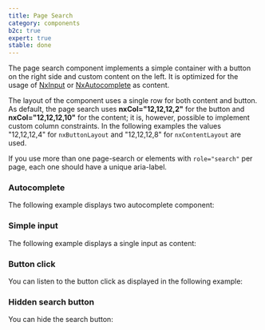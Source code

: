 ```yaml
---
title: Page Search
category: components
b2c: true
expert: true
stable: done
---
```

The page search component implements a simple container with a button on the right side and custom content on the left. It is optimized for the usage of [NxInput](./documentation/input/overview) or [NxAutocomplete](./documentation/autocomplete/overview) as content.

The layout of the component uses a single row for both content and button. As default, the page search uses **nxCol="12,12,12,2"** for the button and **nxCol="12,12,12,10"** for the content; it is, however, possible to implement custom column constraints. In the following examples the values "12,12,12,4" for `nxButtonLayout` and "12,12,12,8" for `nxContentLayout` are used.

If you use more than one page-search or elements with `role="search"` per page, each one should have a unique aria-label.

### Autocomplete        
The following example displays two autocomplete component:

<!-- example(page-search-autocomplete) -->

### Simple input
The following example displays a single input as content:

<!-- example(page-search-input) -->

### Button click
You can listen to the button click as displayed in the following example:

<!-- example(page-search-click) -->

### Hidden search button
You can hide the search button:

<!-- example(page-search-hidden) -->
